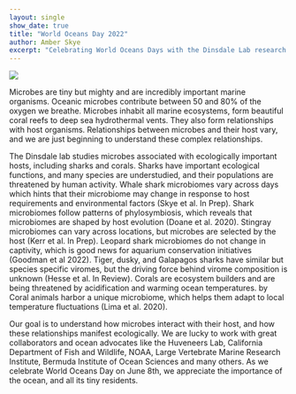```yaml
---
layout: single
show_date: true
title: "World Oceans Day 2022"
author: Amber Skye
excerpt: "Celebrating World Oceans Days with the Dinsdale Lab research group.\n"
---
```


![](/assets/images/WOD.jpg)

Microbes are tiny but mighty and are incredibly important marine organisms. Oceanic microbes contribute between 50 and
80% of the oxygen we breathe. Microbes inhabit all marine ecosystems, form beautiful coral reefs to deep sea
hydrothermal vents. They also form relationships with host organisms. Relationships between microbes and their host
vary, and we are just beginning to understand these complex relationships.

The Dinsdale lab studies microbes associated with ecologically important hosts, including sharks and corals.
Sharks have important ecological functions, and many species are understudied, and their populations are threatened by
human activity. Whale shark microbiomes vary across days which hints that their microbiome may change in response to
host requirements and environmental factors (Skye et al. In Prep). Shark microbiomes follow patterns of phylosymbiosis,
which reveals that microbiomes are shaped by host evolution (Doane et al. 2020). Stingray microbiomes can vary across
locations, but microbes are selected by the host (Kerr et al. In Prep). Leopard shark microbiomes do not change in
captivity, which is good news for aquarium conservation initiatives (Goodman et al 2022). Tiger, dusky, and Galapagos
sharks have similar but species specific viromes, but the driving force behind virome composition is unknown
(Hesse et al. In Review). Corals are ecosystem builders and are being threatened by acidification and warming ocean
temperatures. by Coral animals harbor a unique microbiome, which helps them adapt to local temperature fluctuations
(Lima et al. 2020).

Our goal is to understand how microbes interact with their host, and how these relationships manifest ecologically.
We are lucky to work with great collaborators and ocean advocates like the Huveneers Lab, California Department of Fish
and Wildlife, NOAA, Large Vertebrate Marine Research Institute, Bermuda Institute of Ocean Sciences and many others.
As we celebrate World Oceans Day on June 8th, we appreciate the importance of the ocean, and all its tiny residents.